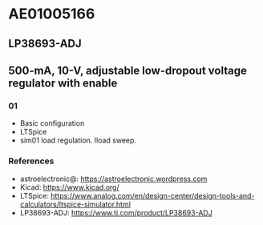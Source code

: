 # AE01005166

## LP38693-ADJ

## 500-mA, 10-V, adjustable low-dropout voltage regulator with enable

### 01

- Basic configuration
- LTSpice
- sim01 load regulation. Iload sweep.

### References

- astroelectronic@: https://astroelectronic.wordpress.com
- Kicad: https://www.kicad.org/
- LTSpice: https://www.analog.com/en/design-center/design-tools-and-calculators/ltspice-simulator.html
- LP38693-ADJ: https://www.ti.com/product/LP38693-ADJ
